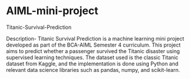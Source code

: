 # AIML-mini-project
Titanic-Survival-Prediction

 Description-
 Titanic Survival Prediction is a machine learning mini project developed as part of the BCA-AIML Semester 4 curriculum. This project aims to predict whether a passenger survived the Titanic disaster using supervised learning techniques. The dataset used is the classic Titanic dataset from Kaggle, and the implementation is done using Python and relevant data science libraries such as pandas, numpy, and scikit-learn.
